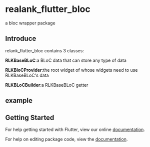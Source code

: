 # realank_flutter_bloc

a bloc wrapper package

## Introduce

relank_flutter_bloc contains 3 classes:

**RLKBaseBLoC**:a BLoC data that can store any type of data

**RLKBloCProvider**:the root widget of whose widgets need to use RLKBaseBLoC's data

**RLKBLoCBuilder**:a RLKBaseBLoC getter

## example

## Getting Started

For help getting started with Flutter, view our online [documentation](https://flutter.io/).

For help on editing package code, view the [documentation](https://flutter.io/developing-packages/).

